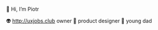 👋 Hi, I’m Piotr

👽 http://uxjobs.club owner
🎨 product designer
👴 young dad

<!---
JohaJairo/JohaJairo is a ✨ special ✨ repository because its `README.md` (this file) appears on your GitHub profile.
You can click the Preview link to take a look at your changes.
--->
